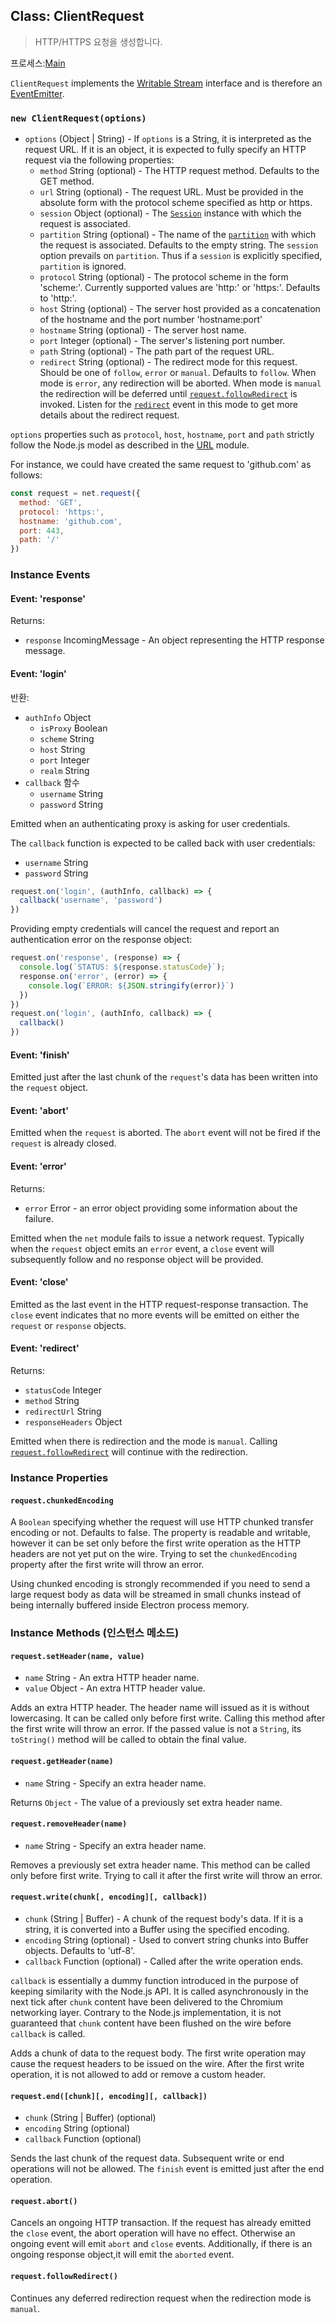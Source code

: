 ## Class: ClientRequest

> HTTP/HTTPS 요청을 생성합니다.

프로세스:[Main](../glossary.md#main-process)

`ClientRequest` implements the [Writable Stream](https://nodejs.org/api/stream.html#stream_writable_streams) interface and is therefore an [EventEmitter](https://nodejs.org/api/events.html#events_class_eventemitter).

### `new ClientRequest(options)`

* `options` (Object | String) - If `options` is a String, it is interpreted as the request URL. If it is an object, it is expected to fully specify an HTTP request via the following properties: 
  * `method` String (optional) - The HTTP request method. Defaults to the GET method.
  * `url` String (optional) - The request URL. Must be provided in the absolute form with the protocol scheme specified as http or https.
  * `session` Object (optional) - The [`Session`](session.md) instance with which the request is associated.
  * `partition` String (optional) - The name of the [`partition`](session.md) with which the request is associated. Defaults to the empty string. The `session` option prevails on `partition`. Thus if a `session` is explicitly specified, `partition` is ignored.
  * `protocol` String (optional) - The protocol scheme in the form 'scheme:'. Currently supported values are 'http:' or 'https:'. Defaults to 'http:'.
  * `host` String (optional) - The server host provided as a concatenation of the hostname and the port number 'hostname:port'
  * `hostname` String (optional) - The server host name.
  * `port` Integer (optional) - The server's listening port number.
  * `path` String (optional) - The path part of the request URL.
  * `redirect` String (optional) - The redirect mode for this request. Should be one of `follow`, `error` or `manual`. Defaults to `follow`. When mode is `error`, any redirection will be aborted. When mode is `manual` the redirection will be deferred until [`request.followRedirect`](#requestfollowRedirect) is invoked. Listen for the [`redirect`](#event-redirect) event in this mode to get more details about the redirect request.

`options` properties such as `protocol`, `host`, `hostname`, `port` and `path` strictly follow the Node.js model as described in the [URL](https://nodejs.org/api/url.html) module.

For instance, we could have created the same request to 'github.com' as follows:

```JavaScript
const request = net.request({
  method: 'GET',
  protocol: 'https:',
  hostname: 'github.com',
  port: 443,
  path: '/'
})
```

### Instance Events

#### Event: 'response'

Returns:

* `response` IncomingMessage - An object representing the HTTP response message.

#### Event: 'login'

반환:

* `authInfo` Object 
  * `isProxy` Boolean
  * `scheme` String
  * `host` String
  * `port` Integer
  * `realm` String
* `callback` 함수 
  * `username` String
  * `password` String

Emitted when an authenticating proxy is asking for user credentials.

The `callback` function is expected to be called back with user credentials:

* `username` String
* `password` String

```JavaScript
request.on('login', (authInfo, callback) => {
  callback('username', 'password')
})
```

Providing empty credentials will cancel the request and report an authentication error on the response object:

```JavaScript
request.on('response', (response) => {
  console.log(`STATUS: ${response.statusCode}`);
  response.on('error', (error) => {
    console.log(`ERROR: ${JSON.stringify(error)}`)
  })
})
request.on('login', (authInfo, callback) => {
  callback()
})
```

#### Event: 'finish'

Emitted just after the last chunk of the `request`'s data has been written into the `request` object.

#### Event: 'abort'

Emitted when the `request` is aborted. The `abort` event will not be fired if the `request` is already closed.

#### Event: 'error'

Returns:

* `error` Error - an error object providing some information about the failure.

Emitted when the `net` module fails to issue a network request. Typically when the `request` object emits an `error` event, a `close` event will subsequently follow and no response object will be provided.

#### Event: 'close'

Emitted as the last event in the HTTP request-response transaction. The `close` event indicates that no more events will be emitted on either the `request` or `response` objects.

#### Event: 'redirect'

Returns:

* `statusCode` Integer
* `method` String
* `redirectUrl` String
* `responseHeaders` Object

Emitted when there is redirection and the mode is `manual`. Calling [`request.followRedirect`](#requestfollowRedirect) will continue with the redirection.

### Instance Properties

#### `request.chunkedEncoding`

A `Boolean` specifying whether the request will use HTTP chunked transfer encoding or not. Defaults to false. The property is readable and writable, however it can be set only before the first write operation as the HTTP headers are not yet put on the wire. Trying to set the `chunkedEncoding` property after the first write will throw an error.

Using chunked encoding is strongly recommended if you need to send a large request body as data will be streamed in small chunks instead of being internally buffered inside Electron process memory.

### Instance Methods (인스턴스 메소드)

#### `request.setHeader(name, value)`

* `name` String - An extra HTTP header name.
* `value` Object - An extra HTTP header value.

Adds an extra HTTP header. The header name will issued as it is without lowercasing. It can be called only before first write. Calling this method after the first write will throw an error. If the passed value is not a `String`, its `toString()` method will be called to obtain the final value.

#### `request.getHeader(name)`

* `name` String - Specify an extra header name.

Returns `Object` - The value of a previously set extra header name.

#### `request.removeHeader(name)`

* `name` String - Specify an extra header name.

Removes a previously set extra header name. This method can be called only before first write. Trying to call it after the first write will throw an error.

#### `request.write(chunk[, encoding][, callback])`

* `chunk` (String | Buffer) - A chunk of the request body's data. If it is a string, it is converted into a Buffer using the specified encoding.
* `encoding` String (optional) - Used to convert string chunks into Buffer objects. Defaults to 'utf-8'.
* `callback` Function (optional) - Called after the write operation ends.

`callback` is essentially a dummy function introduced in the purpose of keeping similarity with the Node.js API. It is called asynchronously in the next tick after `chunk` content have been delivered to the Chromium networking layer. Contrary to the Node.js implementation, it is not guaranteed that `chunk` content have been flushed on the wire before `callback` is called.

Adds a chunk of data to the request body. The first write operation may cause the request headers to be issued on the wire. After the first write operation, it is not allowed to add or remove a custom header.

#### `request.end([chunk][, encoding][, callback])`

* `chunk` (String | Buffer) (optional)
* `encoding` String (optional)
* `callback` Function (optional)

Sends the last chunk of the request data. Subsequent write or end operations will not be allowed. The `finish` event is emitted just after the end operation.

#### `request.abort()`

Cancels an ongoing HTTP transaction. If the request has already emitted the `close` event, the abort operation will have no effect. Otherwise an ongoing event will emit `abort` and `close` events. Additionally, if there is an ongoing response object,it will emit the `aborted` event.

#### `request.followRedirect()`

Continues any deferred redirection request when the redirection mode is `manual`.